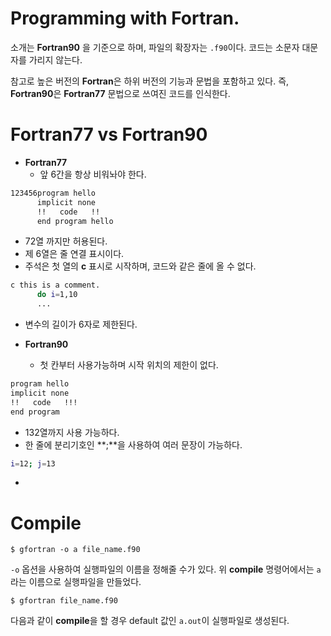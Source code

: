 # Programming with Fortran.

소개는 **Fortran90** 을 기준으로 하며, 파일의 확장자는 `.f90`이다. 코드는 소문자 대문자를 가리지 않는다.

참고로 높은 버전의 **Fortran**은 하위 버전의 기능과 문법을 포함하고 있다. 즉, **Fortran90**은 **Fortran77** 문법으로 쓰여진 코드를 인식한다.

# Fortran77 vs Fortran90

- **Fortran77**
  - 앞 6간을 항상 비워놔야 한다.
```bash
123456program hello
      implicit none
      !!   code   !!
      end program hello
```
  - 72열 까지만 허용된다.
  - 제 6열은 줄 연결 표시이다.
  - 주석은 첫 열의 **c** 표시로 시작하며, 코드와 같은 줄에 올 수 없다.
```bash
c this is a comment.
      do i=1,10
      ...
```
  - 변수의 길이가 6자로 제한된다.
  
- **Fortran90**
  - 첫 칸부터 사용가능하며 시작 위치의 제한이 없다.
```bash
program hello
implicit none
!!   code   !!!
end program
```
  - 132열까지 사용 가능하다.
  - 한 줄에 분리기호인 **;**을 사용하여 여러 문장이 가능하다.
```bash
i=12; j=13
```
  - 
# Compile

```
$ gfortran -o a file_name.f90
```
`-o` 옵션을 사용하여 실행파일의 이름을 정해줄 수가 있다. 위 **compile** 명령어에서는 `a`라는 이름으로 실행파일을 만들었다.

```
$ gfortran file_name.f90
```
다음과 같이 **compile**을 할 경우 default 값인 `a.out`이 실행파일로 생성된다.
